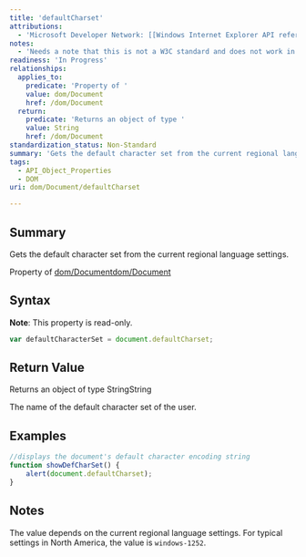 ```yaml
---
title: 'defaultCharset'
attributions:
  - 'Microsoft Developer Network: [[Windows Internet Explorer API reference](http://msdn.microsoft.com/en-us/library/ie/hh828809%28v=vs.85%29.aspx) Article]'
notes:
  - 'Needs a note that this is not a W3C standard and does not work in most browsers, also needs compat table'
readiness: 'In Progress'
relationships:
  applies_to:
    predicate: 'Property of '
    value: dom/Document
    href: /dom/Document
  return:
    predicate: 'Returns an object of type '
    value: String
    href: /dom/Document
standardization_status: Non-Standard
summary: 'Gets the default character set from the current regional language settings.'
tags:
  - API_Object_Properties
  - DOM
uri: dom/Document/defaultCharset

---
```

## Summary

Gets the default character set from the current regional language settings.

Property of [dom/Document](/dom/Document)[dom/Document](/dom/Document)

## Syntax

**Note**: This property is read-only.

``` js
var defaultCharacterSet = document.defaultCharset;
```

## Return Value

Returns an object of type StringString

The name of the default character set of the user.

## Examples

``` js
//displays the document's default character encoding string
function showDefCharSet() {
    alert(document.defaultCharset);
}
```

## Notes

The value depends on the current regional language settings. For typical settings in North America, the value is `windows-1252`.
